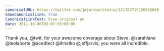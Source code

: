 ```yaml
---
canonicalURL: https://twitter.com/jmjordan/status/121783715226583040
ShowCanonicalLink: true
CanonicalLinkText: View original on
date: 2011-10-06T03:07:55+00:00
---
```

Thank you, @twit, for your awesome coverage about Steve. @sarahlane @leolaporte @acedtect @ihnatko @jeffjarvis, you were all incredible.